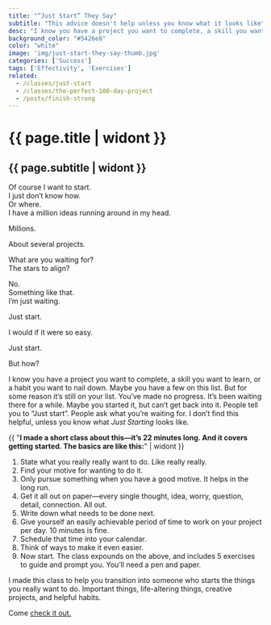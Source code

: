 ```yaml
---
title: "“Just Start” They Say"
subtitle: "This advice doesn't help unless you know what it looks like"
desc: "I know you have a project you want to complete, a skill you want to learn, or a habit you want to nail down. Maybe you have a few on this list. But for some reason it’s still on your list. You’ve made no progress. So just start. But what does that look like?"
background_color: "#5426e8"
color: "white"
image: 'img/just-start-they-say-thumb.jpg'
categories: ['Success']
tags: ['Effectivity', 'Exercises']
related:
  - /classes/just-start
  - /classes/the-perfect-100-day-project
  - /posts/finish-strong
---
```

# {{ page.title | widont }}
## {{ page.subtitle | widont }}

Of course I want to start.  
I just don’t know how.  
Or where.  
I have a million ideas running around in my head.

Millions.

About several projects.

What are you waiting for?  
The stars to align?

No.  
Something like that.  
I’m just waiting.

Just start.

I would if it were so easy.

Just start.

But how?

I know you have a project you want to complete, a skill you want to learn, or a habit you want to nail down. Maybe you have a few on this list. But for some reason it’s still on your list. You’ve made no progress. It’s been waiting there for a while. Maybe you started it, but can’t get back into it. People tell you to “Just start”. People ask what you’re waiting for.  I don’t find this helpful, unless you know what *Just Starting* looks like.

{{ "**I made a short class about this—it’s 22 minutes long. And it covers getting started. The basics are like this:**" | widont }}

1. State what you really really want to do. Like really really.
2. Find your motive for wanting to do it.
3. Only pursue something when you have a good motive. It helps in the long run.
4. Get it all out on paper—every single thought, idea, worry, question, detail, connection. All out.
5. Write down what needs to be done next.
6. Give yourself an easily achievable period of time to work on your project per day. 10 minutes is fine.
7. Schedule that time into your calendar.
8. Think of ways to make it even easier.
9. Now start.
The class expounds on the above, and includes 5 exercises to guide and prompt you. You’ll need a pen and paper.

I made this class to help you transition into someone who starts the things you really want to do. Important things, life-altering things, creative projects, and helpful habits.

Come [check it out.](https://ttkb.me/juststart)